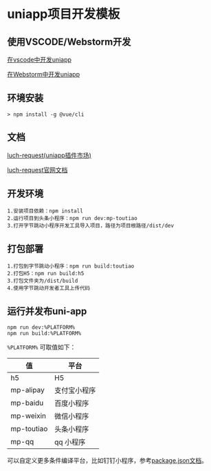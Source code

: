 # uniapp项目开发模板

## 使用VSCODE/Webstorm开发

[在vscode中开发uniapp](https://ask.dcloud.net.cn/article/36286)

[在Webstorm中开发uniapp](https://ask.dcloud.net.cn/article/36307)

## 环境安装

	> npm install -g @vue/cli
	
## 文档

[luch-request(uniapp插件市场)](https://ext.dcloud.net.cn/plugin?id=392)

[luch-request官网文档](https://www.quanzhan.co/luch-request/guide/3.x/)

## 开发环境

	1.安装项目依赖：npm install
	2.运行项目到头条小程序：npm run dev:mp-toutiao
	3.打开字节跳动小程序开发工具导入项目，路径为项目根路径/dist/dev
	
## 打包部署

	1.打包到字节跳动小程序：npm run build:toutiao
	2.打包H5：npm run build:h5
	3.打包文件夹为/dist/build
	4.使用字节跳动开发者工具上传代码

## 运行并发布uni-app

```
npm run dev:%PLATFORM%
npm run build:%PLATFORM%
```

``%PLATFORM%`` 可取值如下：

|值|平台|
|---|---|
|h5|H5|
|mp-alipay|支付宝小程序|
|mp-baidu|百度小程序|
|mp-weixin|微信小程序|
|mp-toutiao|头条小程序|
|mp-qq|qq 小程序|

可以自定义更多条件编译平台，比如钉钉小程序，参考[package.json文档](https://uniapp.dcloud.io/collocation/package)。
